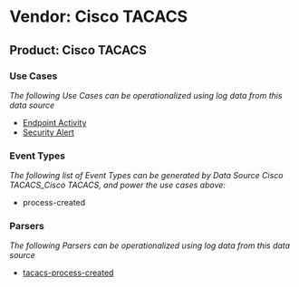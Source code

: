 Vendor: Cisco TACACS
====================
Product: Cisco TACACS
---------------------

### Use Cases

_The following Use Cases can be operationalized using log data from this data source_

* [Endpoint Activity](usecase_endpoint_activity.md)
* [Security Alert](usecase_security_alert.md)


### Event Types

_The following list of Event Types can be generated by Data Source Cisco TACACS_Cisco TACACS, and power the use cases above:_

- process-created


### Parsers

_The following Parsers can be operationalized using log data from this data source_

* [tacacs-process-created](parserContent_tacacs-process-created.md)
